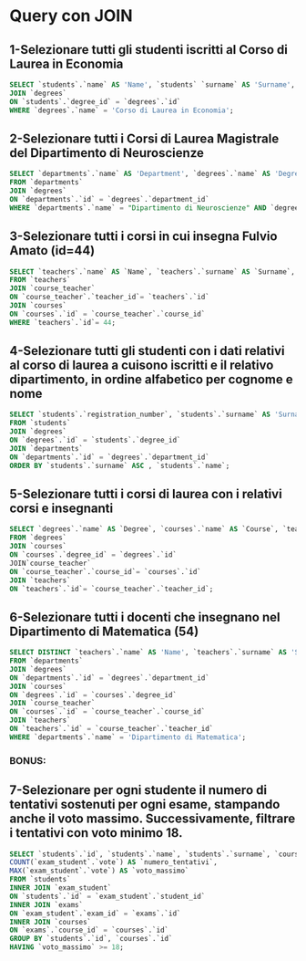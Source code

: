 # Query con JOIN

## 1-Selezionare tutti gli studenti iscritti al Corso di Laurea in Economia

````sql
SELECT `students`.`name` AS 'Name', `students` `surname` AS 'Surname', `degrees`.`name` AS 'Course' FROM `students` 
JOIN `degrees` 
ON `students`.`degree_id` = `degrees`.`id` 
WHERE `degrees`.`name` = 'Corso di Laurea in Economia'; 
````

## 2-Selezionare tutti i Corsi di Laurea Magistrale del Dipartimento di Neuroscienze

````sql
SELECT `departments`.`name` AS 'Department', `degrees`.`name` AS 'Degree' 
FROM `departments` 
JOIN `degrees` 
ON `departments`.`id` = `degrees`.`department_id` 
WHERE `departments`.`name` = "Dipartimento di Neuroscienze" AND `degrees`.`level` = "magistrale"; 
````

## 3-Selezionare tutti i corsi in cui insegna Fulvio Amato (id=44)

````sql
SELECT `teachers`.`name` AS `Name`, `teachers`.`surname` AS `Surname`, `courses`.`name` AS `Course` 
FROM `teachers` 
JOIN `course_teacher` 
ON `course_teacher`.`teacher_id`= `teachers`.`id` 
JOIN `courses` 
ON `courses`.`id` = `course_teacher`.`course_id` 
WHERE `teachers`.`id`= 44; 
````

## 4-Selezionare tutti gli studenti con i dati relativi al corso di laurea a cuisono iscritti e il relativo dipartimento, in ordine alfabetico per cognome e nome

````sql
SELECT `students`.`registration_number`, `students`.`surname` AS 'Surname', `students`.`name` AS 'Name', `degrees`.`name` AS 'Course',`degrees`.`level` AS 'Level', `departments`.`name` AS 'Department' 
FROM `students` 
JOIN `degrees` 
ON `degrees`.`id` = `students`.`degree_id` 
JOIN `departments` 
ON `departments`.`id` = `degrees`.`department_id` 
ORDER BY `students`.`surname` ASC , `students`.`name`; 
````

## 5-Selezionare tutti i corsi di laurea con i relativi corsi e insegnanti

````sql
SELECT `degrees`.`name` AS `Degree`, `courses`.`name` AS `Course`, `teachers`.`id` AS `ID`,`teachers`.`surname` AS `Surname`, `teachers`.`name` AS `Name`
FROM `degrees`
JOIN `courses`
ON `courses`.`degree_id` = `degrees`.`id`
JOIN`course_teacher`
ON `course_teacher`.`course_id`= `courses`.`id`
JOIN `teachers`
ON `teachers`.`id`= `course_teacher`.`teacher_id`;
````

## 6-Selezionare tutti i docenti che insegnano nel Dipartimento di Matematica (54)

````sql
SELECT DISTINCT `teachers`.`name` AS 'Name', `teachers`.`surname` AS 'Surname', `departments`.`name` AS 'Department'
FROM `departments`
JOIN `degrees`
ON `departments`.`id` = `degrees`.`department_id`
JOIN `courses`
ON `degrees`.`id` = `courses`.`degree_id`
JOIN `course_teacher`
ON `courses`.`id` = `course_teacher`.`course_id`
JOIN `teachers`
ON `teachers`.`id` = `course_teacher`.`teacher_id`
WHERE `departments`.`name` = 'Dipartimento di Matematica';
````

###  BONUS: 

## 7-Selezionare per ogni studente il numero di tentativi sostenuti per ogni esame, stampando anche il voto massimo. Successivamente, filtrare i tentativi con voto minimo 18.

````sql
SELECT `students`.`id`, `students`.`name`, `students`.`surname`, `courses`.`name`, 
COUNT(`exam_student`.`vote`) AS `numero_tentativi`, 
MAX(`exam_student`.`vote`) AS `voto_massimo` 
FROM `students` 
INNER JOIN `exam_student` 
ON `students`.`id` = `exam_student`.`student_id` 
INNER JOIN `exams` 
ON `exam_student`.`exam_id` = `exams`.`id` 
INNER JOIN `courses` 
ON `exams`.`course_id` = `courses`.`id` 
GROUP BY `students`.`id`, `courses`.`id` 
HAVING `voto_massimo` >= 18; 
````